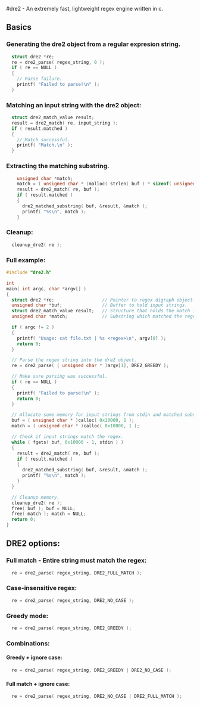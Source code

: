 #dre2 - An extremely fast, lightweight regex engine written in c.

## Basics

### Generating the dre2 object from a regular expresion string.
```c
  struct dre2 *re;
  re = dre2_parse( regex_string, 0 );
  if ( re == NULL )
  {
    // Parse failure.
    printf( "Failed to parse!\n" );
  }
```

### Matching an input string with the dre2 object:
```c
  struct dre2_match_value result;
  result = dre2_match( re, input_string );
  if ( result.matched )
  {
    // Match successful.
    printf( "Match.\n" );
  }
```

### Extracting the matching substring.
```c
    unsigned char *match;
    match = ( unsigned char * )malloc( strlen( buf ) * sizeof( unsigned char ) );
    result = dre2_match( re, buf );
    if ( result.matched )
    {
      dre2_matched_substring( buf, &result, &match );
      printf( "%s\n", match );
    }
```

### Cleanup:
```c
  cleanup_dre2( re );
```

### Full example:
```c
#include "dre2.h"

int
main( int argc, char *argv[] )
{
  struct dre2 *re;                  // Pointer to regex digraph object.
  unsigned char *buf;               // Buffer to hold input strings.
  struct dre2_match_value result;   // Structure that holds the match info.
  unsigned char *match;             // Substring which matched the regex.

  if ( argc != 2 )
  {
    printf( "Usage: cat file.txt | %s <regex>\n", argv[0] );
    return 0;
  }

  // Parse the regex string into the dre2 object.
  re = dre2_parse( ( unsigned char * )argv[1], DRE2_GREEDY );

  // Make sure parsing was successful.
  if ( re == NULL )
  {
    printf( "Failed to parse!\n" );
    return 0;
  }

  // Allocate some memory for input strings from stdin and matched substring.
  buf = ( unsigned char * )calloc( 0x10000, 1 );
  match = ( unsigned char * )calloc( 0x10000, 1 );

  // Check if input strings match the regex.
  while ( fgets( buf, 0x10000 - 1, stdin ) )
  {
    result = dre2_match( re, buf );
    if ( result.matched )
    {
      dre2_matched_substring( buf, &result, &match );
      printf( "%s\n", match );
    }
  }

  // Cleanup memory.
  cleanup_dre2( re );
  free( buf ); buf = NULL;
  free( match ); match = NULL;
  return 0;
}
```

## DRE2 options:

### Full match - Entire string must match the regex:
```c
  re = dre2_parse( regex_string, DRE2_FULL_MATCH );
```

### Case-insensitive regex:
```c
  re = dre2_parse( regex_string, DRE2_NO_CASE );
```

### Greedy mode:
```c
  re = dre2_parse( regex_string, DRE2_GREEDY );
```

### Combinations:
#### Greedy + ignore case:
```c
  re = dre2_parse( regex_string, DRE2_GREEDY | DRE2_NO_CASE );
```

#### Full match + ignore case:
```c
  re = dre2_parse( regex_string, DRE2_NO_CASE | DRE2_FULL_MATCH );
```
